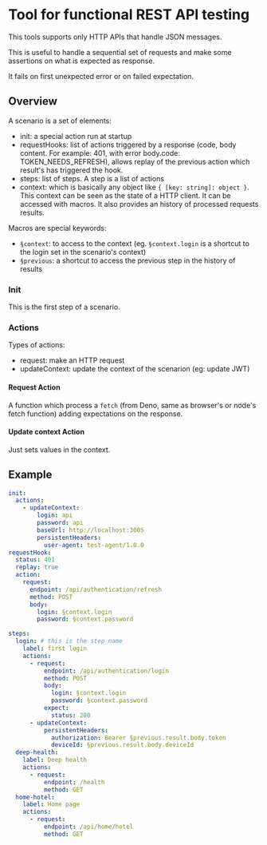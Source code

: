 # Tool for functional REST API testing
This tools supports only HTTP APIs that handle JSON messages.

This is useful to handle a sequential set of requests and make some assertions on what is expected as response.

It fails on first unexpected error or on failed expectation.

## Overview

A scenario is a set of elements:
- init: a special action run at startup
- requestHooks: list of actions triggered by a response (code, body content. For example: 401, with error body.code: TOKEN_NEEDS_REFRESH), allows replay of the previous action which result's has triggered the hook.
- steps: list of steps. A step is a list of actions
- context: which is basically any object like `{ [key: string]: object }`. This context can be seen as the state of a HTTP client. It can be accessed with macros. It also provides an history of processed requests results.

Macros are special keywords:
- `§context`: to access to the context (eg. `§context.login` is a shortcut to the login set in the scenario's context)
- `§previous`: a shortcut to access the previous step in the history of results

### Init

This is the first step of a scenario.

### Actions
Types of actions:
- request: make an HTTP request
- updateContext: update the context of the scenarion (eg: update JWT)


#### Request Action

A function which process a `fetch` (from Deno, same as browser's or node's fetch function) adding expectations on the response.

#### Update context Action

Just sets values in the context.


## Example
```yaml
init:
  actions:
    - updateContext:
        login: api
        password: api
        baseUrl: http://localhost:3005
        persistentHeaders:
          user-agent: test-agent/1.0.0
requestHook:
  status: 401
  replay: true
  action:
    request:
      endpoint: /api/authentication/refresh
      method: POST
      body:
        login: §context.login
        password: §context.password

steps:
  login: # this is the step name
    label: first login
    actions:
      - request:
          endpoint: /api/authentication/login
          method: POST
          body:
            login: §context.login
            password: §context.password
          expect:
            status: 200
      - updateContext:
          persistentHeaders:
            authorization: Bearer §previous.result.body.token
            deviceId: §previous.result.body.deviceId
  deep-health:
    label: Deep health
    actions:
      - request:
          endpoint: /health
          method: GET
  home-hotel:
    label: Home page
    actions:
      - request:
          endpoint: /api/home/hotel
          method: GET
```
